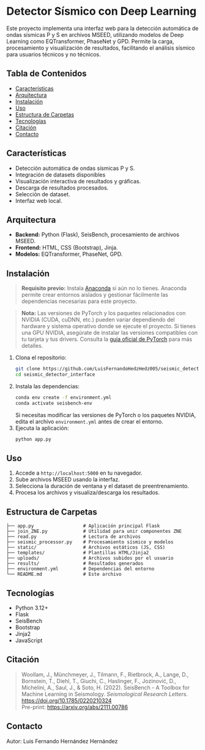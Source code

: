 # Detector Sísmico con Deep Learning

Este proyecto implementa una interfaz web para la detección automática de ondas sísmicas P y S en archivos MSEED, utilizando modelos de Deep Learning como EQTransformer, PhaseNet y GPD. Permite la carga, procesamiento y visualización de resultados, facilitando el análisis sísmico para usuarios técnicos y no técnicos.

## Tabla de Contenidos

- [Características](#características)
- [Arquitectura](#arquitectura)
- [Instalación](#instalación)
- [Uso](#uso)
- [Estructura de Carpetas](#estructura-de-carpetas)
- [Tecnologías](#tecnologías)
- [Citación](#Citación)
- [Contacto](#contacto)

## Características

- Detección automática de ondas sísmicas P y S.
- Integración de datasets disponibles
- Visualización interactiva de resultados y gráficas.
- Descarga de resultados procesados.
- Selección de dataset.
- Interfaz web local.

## Arquitectura

- **Backend:** Python (Flask), SeisBench, procesamiento de archivos MSEED.
- **Frontend:** HTML, CSS (Bootstrap), Jinja.
- **Modelos:** EQTransformer, PhaseNet, GPD.

## Instalación

> **Requisito previo:** Instala [Anaconda](https://www.anaconda.com/products/distribution) si aún no lo tienes. Anaconda permite crear entornos aislados y gestionar fácilmente las dependencias necesarias para este proyecto.

> **Nota:** Las versiones de PyTorch y los paquetes relacionados con NVIDIA (CUDA, cuDNN, etc.) pueden variar dependiendo del hardware y sistema operativo donde se ejecute el proyecto. Si tienes una GPU NVIDIA, asegúrate de instalar las versiones compatibles con tu tarjeta y tus drivers. Consulta la [guía oficial de PyTorch](https://pytorch.org/get-started/locally/) para más detalles.

1. Clona el repositorio:
    ```sh
    git clone https://github.com/LuisFernandoHedzHedz005/seismic_detector_interface.git
    cd seismic_detector_interface
    ```
2. Instala las dependencias:
    ```sh
    conda env create -f environment.yml
    conda activate seisbench-env
    ```
    Si necesitas modificar las versiones de PyTorch o los paquetes NVIDIA, edita el archivo `environment.yml` antes de crear el entorno.
3. Ejecuta la aplicación:
    ```sh
    python app.py
    ```

## Uso

1. Accede a `http://localhost:5000` en tu navegador.
2. Sube archivos MSEED usando la interfaz.
3. Selecciona la duración de ventana y el dataset de preentrenamiento.
4. Procesa los archivos y visualiza/descarga los resultados.

## Estructura de Carpetas

```
├── app.py                  # Aplicación principal Flask
├── join_ZNE.py             # Utilidad para unir componentes ZNE
├── read.py                 # Lectura de archivos
├── seismic_processor.py    # Procesamiento sísmico y modelos
├── static/                 # Archivos estáticos (JS, CSS)
├── templates/              # Plantillas HTML/Jinja2
├── uploads/                # Archivos subidos por el usuario
├── results/                # Resultados generados
├── environment.yml         # Dependencias del entorno
└── README.md               # Este archivo
```

## Tecnologías

- Python 3.12+
- Flask
- SeisBench
- Bootstrap
- Jinja2
- JavaScript


## Citación

> Woollam, J., Münchmeyer, J., Tilmann, F., Rietbrock, A., Lange, D., Bornstein, T., Diehl, T., Giuchi, C., Haslinger, F., Jozinović, D., Michelini, A., Saul, J., & Soto, H. (2022). SeisBench - A Toolbox for Machine Learning in Seismology. *Seismological Research Letters*. https://doi.org/10.1785/0220210324  
> Pre-print: https://arxiv.org/abs/2111.00786

## Contacto

Autor: Luis Fernando Hernández Hernández